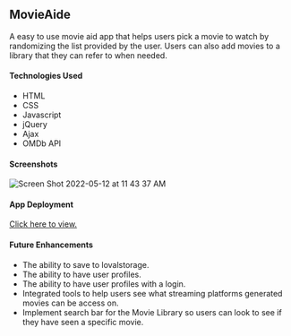 <h2>MovieAide</h2>
A easy to use movie aid app that helps users pick a movie to watch by randomizing the list provided by the user. Users can also add movies to a library that they can refer to when needed.

<h4>Technologies Used</h4>

  <ul>
    <li>HTML</li>
    <li>CSS</li>
    <li>Javascript</li>
    <li>jQuery</li>
    <li>Ajax</li>
    <li>OMDb API</li>
    </ul>
   
  <h4>Screenshots</h4>
  
![Screen Shot 2022-05-12 at 11 43 37 AM](https://user-images.githubusercontent.com/103898057/168126882-72af1322-f046-46c7-bf56-d1cc5e56dd57.png)

  
  
  
  
  
  <h4>App Deployment</h4>
<a href="https://movieaide.netlify.app/">Click here to view.</a>
  
  
  <h4>Future Enhancements</h4>
  
  <ul>
    <li>The ability to save to lovalstorage.</li>
    <li>The ability to have user profiles.</li>
    <li>The ability to have user profiles with a login.</li>
    <li>Integrated tools to help users see what streaming platforms generated movies can be access on.</li>
    <li>Implement search bar for the Movie Library so users can look to see if they have seen a specific movie.</li>
    
 
    
  
  
    
